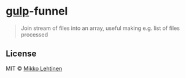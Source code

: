 # [gulp](http://gulpjs.com)-funnel

> Join stream of files into an array, useful making e.g. list of files processed

## License

MIT © [Mikko Lehtinen](https://twitter.com/kosmikko)
